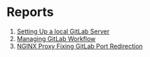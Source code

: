 # Reports

1. [Setting Up a local GitLab Server](setting_up_gitlab.md)
2. [Managing GitLab Workflow](gitlab_workflow.md)
3. [NGINX Proxy Fixing GitLab Port Redirection](nxginx_proxy.md)
